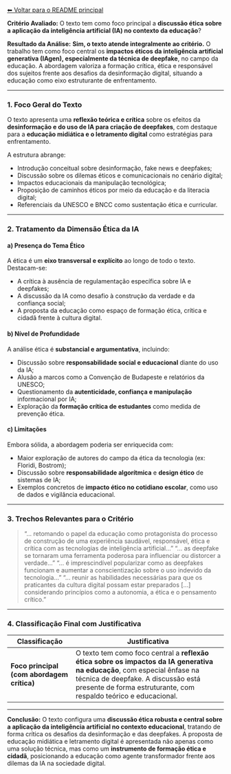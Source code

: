 [⬅ Voltar para o README principal](../README.md)

**Critério Avaliado:**
O texto tem como foco principal a **discussão ética sobre a aplicação da inteligência artificial (IA) no contexto da educação**?

**Resultado da Análise:**
**Sim, o texto atende integralmente ao critério.**
O trabalho tem como foco central os **impactos éticos da inteligência artificial generativa (IAgen), especialmente da técnica de deepfake**, no campo da educação. A abordagem valoriza a formação crítica, ética e responsável dos sujeitos frente aos desafios da desinformação digital, situando a educação como eixo estruturante de enfrentamento.

---

### 1. **Foco Geral do Texto**

O texto apresenta uma **reflexão teórica e crítica** sobre os efeitos da **desinformação e do uso de IA para criação de deepfakes**, com destaque para a **educação midiática e o letramento digital** como estratégias para enfrentamento.

A estrutura abrange:

* Introdução conceitual sobre desinformação, fake news e deepfakes;
* Discussão sobre os dilemas éticos e comunicacionais no cenário digital;
* Impactos educacionais da manipulação tecnológica;
* Proposição de caminhos éticos por meio da educação e da literacia digital;
* Referenciais da UNESCO e BNCC como sustentação ética e curricular.

---

### 2. **Tratamento da Dimensão Ética da IA**

#### a) **Presença do Tema Ético**

A ética é um **eixo transversal e explícito** ao longo de todo o texto. Destacam-se:

* A crítica à ausência de regulamentação específica sobre IA e deepfakes;
* A discussão da IA como desafio à construção da verdade e da confiança social;
* A proposta da educação como espaço de formação ética, crítica e cidadã frente à cultura digital.

#### b) **Nível de Profundidade**

A análise ética é **substancial e argumentativa**, incluindo:

* Discussão sobre **responsabilidade social e educacional** diante do uso da IA;
* Alusão a marcos como a Convenção de Budapeste e relatórios da UNESCO;
* Questionamento da **autenticidade, confiança e manipulação** informacional por IA;
* Exploração da **formação crítica de estudantes** como medida de prevenção ética.

#### c) **Limitações**

Embora sólida, a abordagem poderia ser enriquecida com:

* Maior exploração de autores do campo da ética da tecnologia (ex: Floridi, Bostrom);
* Discussão sobre **responsabilidade algorítmica** e **design ético** de sistemas de IA;
* Exemplos concretos de **impacto ético no cotidiano escolar**, como uso de dados e vigilância educacional.

---

### 3. **Trechos Relevantes para o Critério**

> “... retomando o papel da educação como protagonista do processo de construção de uma experiência saudável, responsável, ética e crítica com as tecnologias de inteligência artificial...”
> “... as deepfake se tornaram uma ferramenta poderosa para influenciar ou distorcer a verdade...”
> “... é imprescindível popularizar como as deepfakes funcionam e aumentar a conscientização sobre o uso indevido da tecnologia...”
> “... reunir as habilidades necessárias para que os praticantes da cultura digital possam estar preparados \[...] considerando princípios como a autonomia, a ética e o pensamento crítico.”

---

### 4. **Classificação Final com Justificativa**

| Classificação                              | Justificativa                                                                                                                                                                                                                       |
| ------------------------------------------ | ----------------------------------------------------------------------------------------------------------------------------------------------------------------------------------------------------------------------------------- |
| **Foco principal (com abordagem crítica)** | O texto tem como foco central a **reflexão ética sobre os impactos da IA generativa na educação**, com especial ênfase na técnica de deepfake. A discussão está presente de forma estruturante, com respaldo teórico e educacional. |

---

**Conclusão:**
O texto configura uma **discussão ética robusta e central sobre a aplicação da inteligência artificial no contexto educacional**, tratando de forma crítica os desafios da desinformação e das deepfakes. A proposta de educação midiática e letramento digital é apresentada não apenas como uma solução técnica, mas como um **instrumento de formação ética e cidadã**, posicionando a educação como agente transformador frente aos dilemas da IA na sociedade digital.
